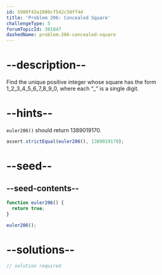 ```yaml
---
id: 5900f43a1000cf542c50ff4d
title: 'Problem 206: Concealed Square'
challengeType: 5
forumTopicId: 301847
dashedName: problem-206-concealed-square
---
```


# --description--

Find the unique positive integer whose square has the form 1_2_3_4_5_6_7_8_9_0, where each “\_” is a single digit.

# --hints--

`euler206()` should return 1389019170.

```js
assert.strictEqual(euler206(), 1389019170);
```

# --seed--

## --seed-contents--

```js
function euler206() {
  return true;
}

euler206();
```

# --solutions--

```js
// solution required
```

